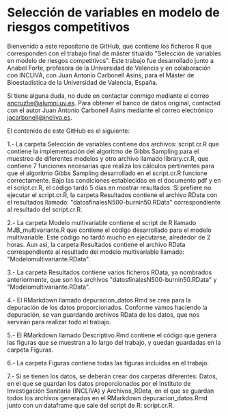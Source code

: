 # Selección de variables en modelo de riesgos competitivos

Bienvenido a este repositorio de GitHub, que contiene los ficheros R que corresponden con el trabajo final de máster titualdo "Selección de variables en modelo de riesgos competitivos". Este trabajo fue desarrollado junto a Anabel Forte, profesora de la Universidad de Valencia y en colaboración con INCLIVA, con Juan Antonio Carbonell Asins, para el Máster de Bioestadística de la Universidad de Valencia, España. 

Si tiene alguna duda, no dude en contactar conmigo mediante el correo ancruzhe@alumni.uv.es. Para obtener el banco de datos original, contactad con el autor Juan Antonio Carbonell Asins mediante el correo electrónico jacarbonell@incliva.es.

El contenido de este GitHub es el siguiente:

1.- La carpeta Selección de variables contiene dos archivos: script.cr.R que contiene la implementación del algoritmo de Gibbs Sampling para el muestreo de diferentes modelos y otro archivo llamado library.cr.R, que contiene 7 funciones necesarias que realiza los cálculos pertinentes para que el algoritmo Gibbs Sampling desarrollado en el script.cr.R funcione correctamente. Bajo las condiciones establecidas en el documento pdf y en el script.cr.R, el código tardó 5 días en mostrar resultados. Si prefiere no ejecutar el script.cr.R, la carpeta Resultados contiene el archivo RData con el resultados llamado: "datosfinalesN500-burnin50.RData" correspondiente al resultado del script.cr.R.

2.- La carpeta Modelo multivariable contiene el script de R llamado MJB_multivariante.R que contiene el código desarrollado para el modelo multivariable. Este código no tardó mucho en ejecutarse, alrededor de 2 horas. Aun así, la carpeta Resultados contiene el archivo RData correspondiente al resultado del modelo multivariable llamado: "Modelomultivariante.RData".

3.- La carpeta Resultados contiene varios ficheros RData, ya nombrados anteriormente, que son los archivos "datosfinalesN500-burnin50.RData" y "Modelomultivariante.RData".

4.- El RMarkdown llamado depuracion_datos.Rmd se crea para la depuración de los datos proporcionados. Conforme vamos haciendo la depuración, se van guardando archivos RData de los datos, que nos servirán para realizar todo el trabajo. 

5.- El RMarkdown llamado Descriptivo.Rmd contiene el código que genera las figuras que se muestran a lo largo del trabajo, y quedan guardadas en la carpeta Figuras.

6.- La carpeta Figuras contiene todas las figuras incluidas en el trabajo.

7.- Si se tienen los datos, se deberán crear dos carpetas diferentes: Datos, en el que se guardan los datos proporcionados por el Instituto de Investigación Sanitaria (INCLIVA) y Archivos_RData, en el que se guardan todos los archivos generados en el RMarkdown depuracion_datos.Rmd junto con un dataframe que sale del script de R: script.cr.R.

